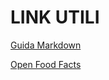 # LINK UTILI

[Guida Markdown](https://guides.github.com/features/mastering-markdown/)

[Open Food Facts](https://it.openfoodfacts.org/)


